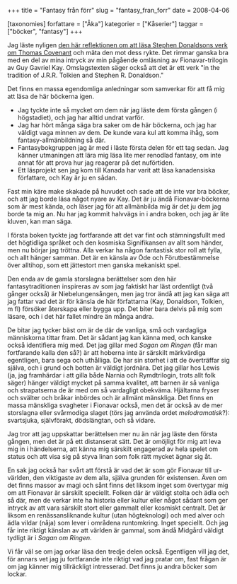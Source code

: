 +++
title = "Fantasy från förr"
slug = "fantasy_fran_forr"
date = 2008-04-06

[taxonomies]
forfattare = ["Åka"]
kategorier = ["Kåserier"]
taggar = ["böcker", "fantasy"]
+++

Jag läste nyligen [den här reflektionen om att läsa Stephen Donaldsons verk om Thomas Covenant](http://mycupoftea.blogsome.com/2008/03/30/stephen-donaldson-the-chronicles-of-thomas-covenant-the-unbeliever) och mäta den mot dess rykte. Det rimmar ganska bra med en del av mina intryck av min pågående omläsning av Fionavar-trilogin av Guy Gavriel Kay. Omslagstexten säger också att det är ett verk "in the tradition of J.R.R. Tolkien and Stephen R. Donaldson."

Det finns en massa egendomliga anledningar som samverkar för att få mig att läsa de här böckerna igen.
<ul>
	<li>Jag tyckte inte så mycket om dem när jag läste dem första gången (i högstadiet), och jag har alltid undrat varför.</li>
	<li>Jag har hört många säga bra saker om de här böckerna, och jag har väldigt vaga minnen av dem. De kunde vara kul att komma ihåg, som fantasy-allmänbildning så där.</li>
	<li>Fantasybokgruppen jag är med i läste första delen för ett tag sedan. Jag känner utmaningen att lära mig läsa lite mer renodlad fantasy, om inte annat för att prova hur jag reagerar på det nuförtiden.</li>
	<li>Ett läsprojekt sen jag kom till Kanada har varit att läsa kanadensiska författare, och Kay är ju en sådan.</li>
</ul>
Fast min käre make skakade på huvudet och sade att de inte var bra böcker, och att jag borde läsa något nyare av Kay. Det är ju ändå Fionavar-böckerna som är mest kända, och läser jag för att allmänbilda mig är det ju dem jag borde ta mig an. Nu har jag kommit halvvägs in i andra boken, och jag är lite kluven, kan man säga.

I första boken tyckte jag fortfarande att det var fint och stämningsfullt med det högtidliga språket och den kosmiska Signifikansen av allt som händer, men nu börjar jag tröttna. Alla verkar ha någon fantastisk stor roll att fylla, och allt hänger samman. Det är en känsla av Öde och Förutbestämmelse över alltihop, som ett jättestort men ganska mekaniskt spel.

Den enda av de gamla storslagna berättelser som den här fantasytraditionen inspireras av som jag faktiskt har läst ordentligt (två gånger också) är Niebelungensången, men jag tror ändå att jag kan säga att jag fattar vad det är för känsla de här författarna (Kay, Donaldson, Tolkien, m fl) försöker återskapa eller bygga upp. Det biter bara delvis på mig som läsare, och i det här fallet mindre än många andra.

De bitar jag tycker bäst om är de där de vanliga, små och vardagliga människorna tittar fram. Det är sådant jag kan känna med, och kanske också identifiera mig med. Det jag gillar med <em>Sagan om Ringen</em> (får man fortfarande kalla den så?) är att hoberna inte är särskilt märkvärdiga egentligen, bara sega och uthålliga. De har sin storhet i att de överträffar sig själva, och i grund och botten är väldigt jordnära. Det jag gillar hos Lewis (ja, jag framhärdar i att gilla både Narnia och Rymdtrilogin, trots allt folk säger) hänger väldigt mycket på samma kvalitet, att barnen är så vanliga och strapatserna de är med om så vardagligt obekväma. Hjältarna fryser och svälter och bråkar inbördes och är allmänt mänskliga. Det finns en massa mänskliga svagheter i Fionavar också, men det är också av de mer storslagna eller svårmodiga slaget (törs jag använda ordet _melodramatisk_?): svartsjuka, självförakt, dödslängtan, och så vidare.

Jag tror att jag uppskattar berättelsen mer nu än när jag läste den första gången, men det är på ett distanserat sätt. Det är omöjligt för mig att leva mig in i händelserna, att känna mig särskilt engagerad av hela spelet om status och att visa sig på styva linan som folk rätt mycket ägnar sig åt.

En sak jag också har svårt att förstå är vad det är som gör Fionavar till ur-världen, den viktigaste av dem alla, själva grunden för existensen. Även om det finns massor av magi och sånt finns det liksom inget som övertygar mig om att Fionavar är särskilt speciellt. Folken där är väldigt stolta och ädla och så där, men de verkar inte ha historia eller kultur eller något sådant som ger intryck av att vara särskilt stort eller gammalt eller kosmiskt centralt. Det är liksom en renässansliknande kultur (utan högteknologi) och med alver och ädla vildar (nåja) som lever i områdena runtomkring. Inget speciellt. Och jag får inte riktigt känslan av att världen är gammal, som ändå Midgård väldigt tydligt är i <em>Sagan om Ringen</em>.

Vi får väl se om jag orkar läsa den tredje delen också. Egentligen vill jag det, för annars vet jag ju fortfarande inte riktigt vad jag pratar om, fast frågan är om jag känner mig tillräckligt intresserad. Det finns ju andra böcker som lockar.
